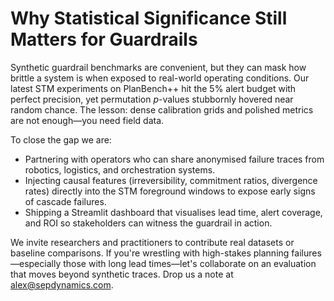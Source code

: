 # Why Statistical Significance Still Matters for Guardrails

Synthetic guardrail benchmarks are convenient, but they can mask how brittle a
system is when exposed to real-world operating conditions. Our latest STM
experiments on PlanBench++ hit the 5% alert budget with perfect precision, yet
permutation $p$-values stubbornly hovered near random chance. The lesson: dense
calibration grids and polished metrics are not enough—you need field data.

To close the gap we are:

- Partnering with operators who can share anonymised failure traces from
  robotics, logistics, and orchestration systems.
- Injecting causal features (irreversibility, commitment ratios, divergence
  rates) directly into the STM foreground windows to expose early signs of
  cascade failures.
- Shipping a Streamlit dashboard that visualises lead time, alert coverage, and
  ROI so stakeholders can witness the guardrail in action.

We invite researchers and practitioners to contribute real datasets or baseline
comparisons. If you're wrestling with high-stakes planning failures—especially
those with long lead times—let's collaborate on an evaluation that moves beyond
synthetic traces. Drop us a note at alex@sepdynamics.com.

